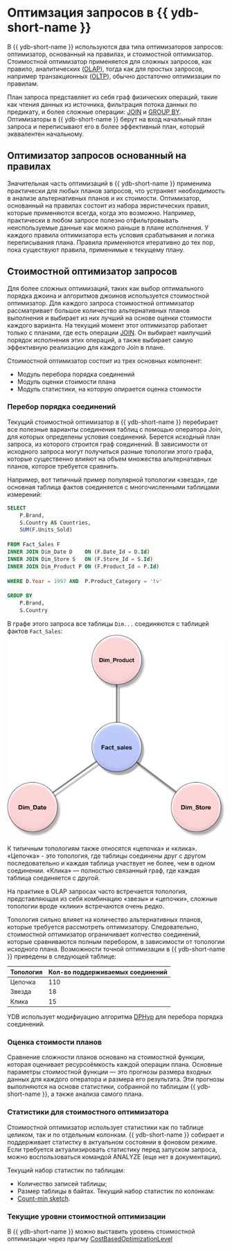 # Оптимзация запросов в {{ ydb-short-name }}

В {{ ydb-short-name }} используются два типа оптимизаторов запросов: оптимизатор, основанный на правилах, и стоимостной оптимизатор. Стоимостной оптимизатор применяется для сложных запросов, как правило, аналитических ([OLAP](https://ru.wikipedia.org/wiki/OLAP)), тогда как для простых запросов, например транзакционных ([OLTP](https://ru.wikipedia.org/wiki/OLTP)), обычно достаточно оптимизации по правилам.

План запроса представляет из себя граф физических операций, такие как чтения данных из источника, фильтрация потока данных по предикату, и более сложные операции: [JOIN](../yql/reference/syntax/join.md) и [GROUP BY](../yql/reference/syntax/group_by.md). Оптимизаторы в {{ ydb-short-name }} берут на вход начальный план запроса и переписывают его в более эффективный план, который экввалентен начальному.

## Оптимизатор запросов основанный на правилах

Значительная часть оптимизаций в {{ ydb-short-name }} применима практически для любых планов запросов, что устраняет необходимость в анализе альтернативных планов и их стоимости. Оптимизатор, основанный на правилах состоит из набора эвристических правил, которые применяются всегда, когда это возможно. Например, практически в любом запросе полезно отфильтровывать неиспользуемые данные как можно раньше в плане исполнения. У каждого правила оптимизатора есть условия срабатывания и логика переписывания плана. Правила применяются итеративно до тех пор, пока существуют правила, применимые к текущему плану.

## Стоимостной оптимизатор запросов

Для более сложных оптимизаций, таких как выбор оптимального порядка джоина и алгоритмов джоинов используется стоимостной оптимизатор. Для каждого запроса стоимостной оптимизатор рассматривает большое количество альтернативных планов выполнения и выбирает из них лучший на основе оценки стоимости каждого варианта. На текущий момент этот оптимизатор работает только с планами, где есть операции [JOIN](../yql/reference/syntax/join.md). Он выбирает наилучший порядок исполнения этих операций, а также выбирает самую эффективную реализацию для каждого Join в плане.

Стоимостной оптимизатор состоит из трех основных компонент:
* Модуль перебора порядка соединений
* Модуль оценки стоимости плана
* Модуль статистики, на которую опирается оценка стоимости

### Перебор порядка соединений

Текущий стоимостной оптимизатор в {{ ydb-short-name }} перебирает все полезные варианты соединения таблиц с помощью оператора Join, для которых определены условия соединений. Берется исходный план запроса, из которого строится граф соединений. В зависимости от исходного запроса могут получиться разные топологии этого графа, которые существенно влияют на объем множества альтернативных планов, которое требуется сравнить.

Например, вот типичный пример популярной топологии «звезда», где основная таблица фактов соединяется с многочисленными таблицами измерений:

```sql
SELECT
	P.Brand,
	S.Country AS Countries,
	SUM(F.Units_Sold)

FROM Fact_Sales F
INNER JOIN Dim_Date D    ON (F.Date_Id = D.Id)
INNER JOIN Dim_Store S   ON (F.Store_Id = S.Id)
INNER JOIN Dim_Product P ON (F.Product_Id = P.Id)

WHERE D.Year = 1997 AND  P.Product_Category = 'tv'

GROUP BY
	P.Brand,
	S.Country
```

В графе этого запроса все таблицы `Dim...` соединяются c таблицей фактов `Fact_Sales`:
![Граф запроса](_assets/Star-Schema.png)

К типичным топологиям также относятся «цепочка» и «клика». «Цепочка» - это топология, где таблицы соединены друг с другом последовательно и каждая таблица участвует не более, чем в одном соединении. «Клика» — полностью связанный граф, где каждая таблица соединяется с другой.

На практике в OLAP запросах часто встречается топология, представляющая из себя комбинацию «звезы» и «цепочки», сложные топологии вроде «клики» встречаются очень редко.

Топология сильно влияет на количество альтернативных планов, которые требуется рассмотреть оптимизатору. Следовательно, стоимостной оптимизатор ограничивает колчество соединений, которые сравниваются полным перебором, в зависимости от топологии исходного плана. Возможности точной оптимизации в {{ ydb-short-name }} приведены в следующей таблице:

| Топология | Кол-во поддерживаемых соединений |
| --------- | -------------------------------- |
| Цепочка | 110 |
| Звезда | 18 |
| Клика | 15 |

YDB использует модифиуацию алгоритма [DPHyp](https://www.researchgate.net/publication/47862092_Dynamic_Programming_Strikes_Back) для перебора порядка соединений.

### Оценка стоимости планов

Сравнение сложности планов основано на стоимостной функции, которая оценивает ресурсоёмкость каждой операции плана. Основные параметры стоимостной функции — это прогнозы размера входных данных для каждого оператора и размера его результата. Эти прогнозы выполняются на основе статистики, собранной по таблицам {{ ydb-short-name }}, а также анализа самого плана.

### Статистики для стоимостного оптимизатора

Стоимостной оптимизатор использует статистики как по таблице целиком, так и по отдельным колонкам. {{ ydb-short-name }} собирает и поддерживает статистку в актуальном состоянии в фоновом режиме. Если требуется актуализировать статистику перед запуском запроса, можно воспользоваться командой ANALYZE (еще нет в документации).

Текущий набор статистик по таблицам:
* Количество записей таблицы;
* Размер таблицы в байтах.
Текущий набор статистик по колонкам:
* [Count-min sketch](https://en.wikipedia.org/wiki/Count%E2%80%93min_sketch).

### Текущие уровни стоимостной оптимизации

В {{ ydb-short-name }} можно выставить уровень стоимостной оптимизации через прагму [CostBasedOptimizationLevel](../yql/reference/syntax/pragma.md#ydb.CostBasedOptimizationLevel)